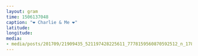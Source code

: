 ```yaml
---
layout: gram
time: 1506137048
caption: "❤️ Charlie & Me ❤️"
latitude: 
longitude: 
media:
- media/posts/201709/21909435_521197428225611_7778159560870592512_n_17887254409110562.jpg
---
```

